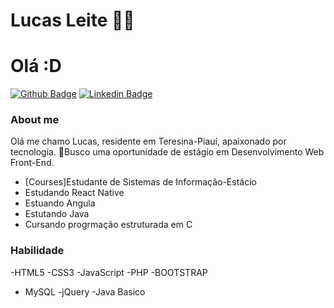 

<!--
**leitecsleite/leitecsleite** is a ✨ _special_ ✨ repository because its `README.md` (this file) appears on your GitHub profile.

Here are some ideas to get you started:

- 🔭 I’m currently working on ...
- 🌱 I’m currently learning ...
- 👯 I’m looking to collaborate on ...
- 🤔 I’m looking for help with ...
- 💬 Ask me about ...
- 📫 How to reach me: ...
- 😄 Pronouns: ...
- ⚡ Fun fact: ...
-->
  # Lucas Leite :man_technologist: 
  
# Olá  :D

[![Github Badge](https://img.shields.io/badge/-Github-000?style=flat-square&logo=Github&logoColor=white&link=https://github.com/leitecsleite)](https://github.com/leitecsleite)
[![Linkedin Badge](https://img.shields.io/badge/-LinkedIn-blue?style=flat-square&logo=Linkedin&logoColor=white&link=https://www.linkedin.com/in/lucas-leite-56b2801b0/)](https://www.linkedin.com/in/lucas-leite-56b2801b0/)

### About me

  Olá me chamo Lucas, residente em Teresina-Piauí, apaixonado por tecnologia.
  💼Busco uma oportunidade de estágio em Desenvolvimento Web Front-End. 

- [Courses]Estudante de Sistemas de Informação-Estácio 
- Estudando React Native
- Estuando Angula
- Estutando Java 
- Cursando progrmação estruturada em C


### Habilidade 

-HTML5
-CSS3
-JavaScript
-PHP
-BOOTSTRAP 
- MySQL
-jQuery
-Java Basico

